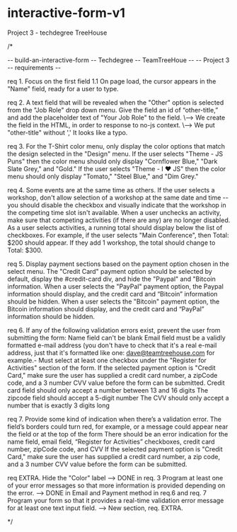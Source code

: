 # interactive-form-v1
Project 3 - techdegree TreeHouse

/*

-- build-an-interactive-form -- Techdegree -- TeamTreeHoue --
 -- Project 3 -- requirements --

req 1.  Focus on the first field
        1.1 On page load, the cursor appears in the "Name" field, ready for a user to type.
        
req 2.  A text field that will be revealed when the "Other" option is selected from the "Job Role" drop down menu.
        Give the field an id of “other-title,” and add the placeholder text of "Your Job Role" to the field.
            \\--> We create the field in the HTML, in order to response to no-js context.
            \\--> We put "other-title" without ',' It looks like a typo.
            
req 3.  For the T-Shirt color menu, only display the color options that match the design selected in the "Design" menu.
            If the user selects "Theme - JS Puns"
                then the color menu should only display "Cornflower Blue," "Dark Slate Grey," and "Gold."
            If the user selects "Theme - I ♥ JS"
                then the color menu should only display "Tomato," "Steel Blue," and "Dim Grey."
                
req 4.  Some events are at the same time as others. If the user selects a workshop, don't allow selection of a workshop
            at the same date and time -- you should disable the checkbox and visually indicate that the workshop in the competing time slot isn't available.
            When a user unchecks an activity, make sure that competing activities (if there are any) are no longer disabled.
            As a user selects activities, a running total should display below the list of checkboxes. For example, if the user selects "Main Conference", then Total: $200 should appear. If they add 1 workshop, the total should change to Total: $300.
            
req 5.  Display payment sections based on the payment option chosen in the select menu.
            The "Credit Card" payment option should be selected by default, display the #credit-card div, and hide the "Paypal" and "Bitcoin information.
            When a user selects the "PayPal" payment option, the Paypal information should display, and the credit card and “Bitcoin” information should be hidden.
            When a user selects the "Bitcoin" payment option, the Bitcoin information should display, and the credit card and “PayPal” information should be hidden.
            
req 6.  If any of the following validation errors exist, prevent the user from submitting the form:
            Name field can't be blank
            Email field must be a validly formatted e-mail address (you don't have to check that it's a real e-mail address, just that it's formatted like one: dave@teamtreehouse.com for example.-
            Must select at least one checkbox under the "Register for Activities" section of the form.
            If the selected payment option is "Credit Card," make sure the user has supplied a credit card number, a zipCode code, and a 3 number CVV value before the form can be submitted.
            Credit card field should only accept a number between 13 and 16 digits
            The zipcode field should accept a 5-digit number
            The CVV should only accept a number that is exactly 3 digits long
            
req 7. Provide some kind of indication when there’s a validation error.
            The field’s borders could turn red, for example, or a message could appear near the field or at the top of the form
            There should be an error indication for the name field, email field, “Register for Activities” checkboxes, credit card number, zipCode code, and CVV
            If the selected payment option is "Credit Card," make sure the user has supplied a credit card number, a zip code, and a 3 number CVV value before the form can be submitted.
            
req EXTRA.  Hide the "Color" label --> DONE in req. 3
            Program at least one of your error messages so that more information is provided depending on the error.
                --> DONE in Email and Payment method in req.6 and req. 7
            Program your form so that it provides a real-time validation error message for at least one text input field.
                --> New section, req. EXTRA.

*/
